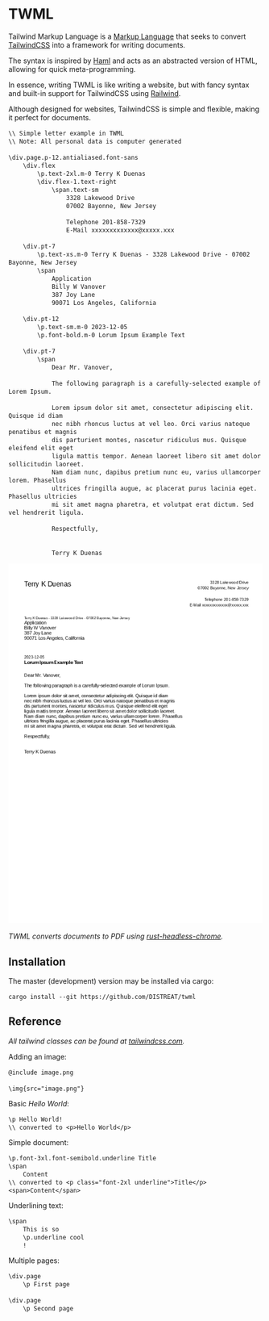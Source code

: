 # TWML

Tailwind Markup Language is a [Markup Language](https://en.wikipedia.org/wiki/Markup_language)
that seeks to convert [TailwindCSS](https://tailwindcss.com/) into a framework for writing documents.

The syntax is inspired by [Haml](https://haml.info/) and acts as an abstracted version of HTML,
allowing for quick meta-programming.

In essence, writing TWML is like writing a website, but with fancy syntax and built-in support for TailwindCSS
using [Railwind](https://github.com/pintariching/railwind).

Although designed for websites, TailwindCSS is simple and flexible, making it perfect for documents.

```
\\ Simple letter example in TWML
\\ Note: All personal data is computer generated

\div.page.p-12.antialiased.font-sans
    \div.flex
        \p.text-2xl.m-0 Terry K Duenas
        \div.flex-1.text-right
            \span.text-sm
                3328 Lakewood Drive
                07002 Bayonne, New Jersey

                Telephone 201-858-7329
                E-Mail xxxxxxxxxxxxx@xxxxx.xxx

    \div.pt-7
        \p.text-xs.m-0 Terry K Duenas - 3328 Lakewood Drive - 07002 Bayonne, New Jersey
        \span
            Application
            Billy W Vanover
            387 Joy Lane
            90071 Los Angeles, California

    \div.pt-12
        \p.text-sm.m-0 2023-12-05
        \p.font-bold.m-0 Lorum Ipsum Example Text

    \div.pt-7
        \span
            Dear Mr. Vanover,

            The following paragraph is a carefully-selected example of Lorem Ipsum.

            Lorem ipsum dolor sit amet, consectetur adipiscing elit. Quisque id diam
            nec nibh rhoncus luctus at vel leo. Orci varius natoque penatibus et magnis
            dis parturient montes, nascetur ridiculus mus. Quisque eleifend elit eget
            ligula mattis tempor. Aenean laoreet libero sit amet dolor sollicitudin laoreet.
            Nam diam nunc, dapibus pretium nunc eu, varius ullamcorper lorem. Phasellus
            ultrices fringilla augue, ac placerat purus lacinia eget. Phasellus ultricies
            mi sit amet magna pharetra, et volutpat erat dictum. Sed vel hendrerit ligula.

            Respectfully,


            Terry K Duenas
```

![Example Image](docs/example.png)

_TWML converts documents to PDF using [rust-headless-chrome](https://github.com/rust-headless-chrome/rust-headless-chrome)._

## Installation

The master (development) version may be installed via cargo:

```
cargo install --git https://github.com/DISTREAT/twml
```

## Reference

_All tailwind classes can be found at [tailwindcss.com](https://tailwindcss.com/docs)._

Adding an image:

```
@include image.png

\img{src="image.png"}
```

Basic _Hello World_:

```
\p Hello World!
\\ converted to <p>Hello World</p>
```

Simple document:

```
\p.font-3xl.font-semibold.underline Title
\span
    Content
\\ converted to <p class="font-2xl underline">Title</p><span>Content</span>
```

Underlining text:

```
\span
    This is so
    \p.underline cool
    !
```

Multiple pages:

```
\div.page
    \p First page

\div.page
    \p Second page
```
